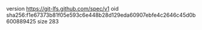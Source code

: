 version https://git-lfs.github.com/spec/v1
oid sha256:f1e67373b81f05e593c6e448b28d129eda60907ebfe4c2646c45d0b600889425
size 283
